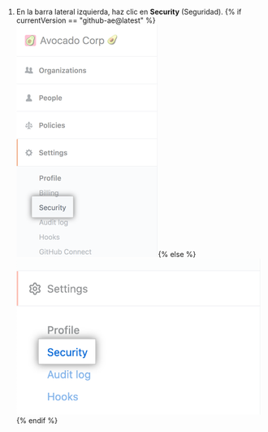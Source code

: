 1. En la barra lateral izquierda, haz clic en **Security** (Seguridad).
  {% if currentVersion == "github-ae@latest" %}![Security tab in the enterprise account settings sidebar](/assets/images/enterprise/github-ae/enterprise-account-settings-security-tab.png){% else %}![Security tab in the enterprise account settings sidebar](/assets/images/help/business-accounts/enterprise-account-settings-security-tab.png){% endif %}
